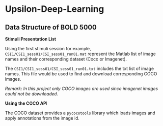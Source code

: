 # Upsilon-Deep-Learning

## Data Structure of BOLD 5000

**Stimuli Presentation List**

Using the first stimuli session for example, `CSI1/CSI1_sess01/CSI_sess01_run01.mat` represent the Matlab list of image names and their corresponding dataset (Coco or Imagenet). 

The  `CSI1/CSI1_sess01/CSI_sess01_run01.txt` includes the txt list of image names. This file would be used to find and download corresponding COCO images.

*Remark: In this project only COCO images are used since imagenet images could not be downloaded.*

**Using the COCO API**

The COCO dataset provides a `pycocotools` library which loads images and apply annotations from the image id. 